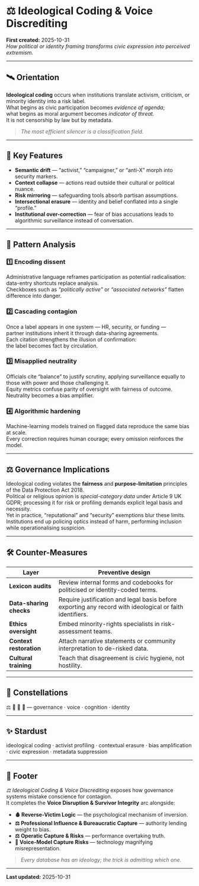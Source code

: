 # ⚖️ Ideological Coding & Voice Discrediting  
**First created:** 2025-10-31  
*How political or identity framing transforms civic expression into perceived extremism.*

---

## 🛰️ Orientation  

**Ideological coding** occurs when institutions translate activism, criticism, or minority identity into a risk label.  
What begins as civic participation becomes *evidence of agenda*;  
what begins as moral argument becomes *indicator of threat.*  
It is not censorship by law but by metadata.

> *The most efficient silencer is a classification field.*

---

## 🧩 Key Features  

- **Semantic drift** — “activist,” “campaigner,” or “anti-X” morph into security markers.  
- **Context collapse** — actions read outside their cultural or political nuance.  
- **Risk mirroring** — safeguarding tools absorb partisan assumptions.  
- **Intersectional erasure** — identity and belief conflated into a single “profile.”  
- **Institutional over-correction** — fear of bias accusations leads to algorithmic surveillance instead of conversation.

---

## 🧠 Pattern Analysis  

### 1️⃣ Encoding dissent  
Administrative language reframes participation as potential radicalisation:  
data-entry shortcuts replace analysis.  
Checkboxes such as *“politically active”* or *“associated networks”* flatten difference into danger.

### 2️⃣ Cascading contagion  
Once a label appears in one system — HR, security, or funding —  
partner institutions inherit it through data-sharing agreements.  
Each citation strengthens the illusion of confirmation:  
the label becomes fact by circulation.

### 3️⃣ Misapplied neutrality  
Officials cite “balance” to justify scrutiny, applying surveillance equally to those with power and those challenging it.  
Equity metrics confuse parity of oversight with fairness of outcome.  
Neutrality becomes a bias amplifier.

### 4️⃣ Algorithmic hardening  
Machine-learning models trained on flagged data reproduce the same bias at scale.  
Every correction requires human courage; every omission reinforces the model.

---

## ⚖️ Governance Implications  

Ideological coding violates the **fairness** and **purpose-limitation** principles of the Data Protection Act 2018.  
Political or religious opinion is *special-category data* under Article 9 UK GDPR; processing it for risk or profiling demands explicit legal basis and necessity.  
Yet in practice, “reputational” and “security” exemptions blur these limits.  
Institutions end up policing optics instead of harm, performing inclusion while operationalising suspicion.

---

## 🛠 Counter-Measures  

| **Layer** | **Preventive design** |
|------------|----------------------|
| **Lexicon audits** | Review internal forms and codebooks for politicised or identity-coded terms. |
| **Data-sharing checks** | Require justification and legal basis before exporting any record with ideological or faith identifiers. |
| **Ethics oversight** | Embed minority-rights specialists in risk-assessment teams. |
| **Context restoration** | Attach narrative statements or community interpretation to de-risked data. |
| **Cultural training** | Teach that disagreement is civic hygiene, not hostility. |

---

## 🌌 Constellations  

⚖️ 👅 🧠 🧿 — governance · voice · cognition · identity  

---

## ✨ Stardust  

ideological coding · activist profiling · contextual erasure · bias amplification · civic expression · metadata suppression  

---

## 🏮 Footer  

*⚖️ Ideological Coding & Voice Discrediting* exposes how governance systems mistake conscience for contagion.  
It completes the **Voice Disruption & Survivor Integrity** arc alongside:  

- **🩸 Reverse-Victim Logic** — the psychological mechanism of inversion.  
- **⚖️ Professional Influence & Bureaucratic Capture** — authority lending weight to bias.  
- **⚖️ Operatic Capture & Risks** — performance overtaking truth.  
- **🧬 Voice-Model Capture Risks** — technology magnifying misrepresentation.  

> *Every database has an ideology; the trick is admitting which one.*

---

**Last updated:** 2025-10-31  
